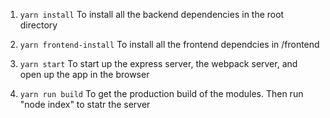 1. `yarn install`
    To install all the backend dependencies in the root directory

2. `yarn frontend-install`
    To install all the frontend dependcies in /frontend

3. `yarn start`
    To start up the express server, the webpack server, and open up the app in the browser

4. `yarn run build`
    To get the production build of the modules. Then run "node index" to statr the server
